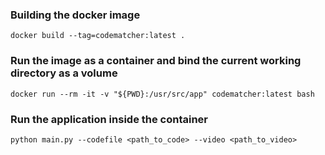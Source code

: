 ### Building the docker image
`docker build --tag=codematcher:latest .`

### Run the image as a container and bind the current working directory as a volume 
`docker run --rm -it -v "${PWD}:/usr/src/app" codematcher:latest bash`

### Run the application inside the container
`python main.py --codefile <path_to_code> --video <path_to_video>`
